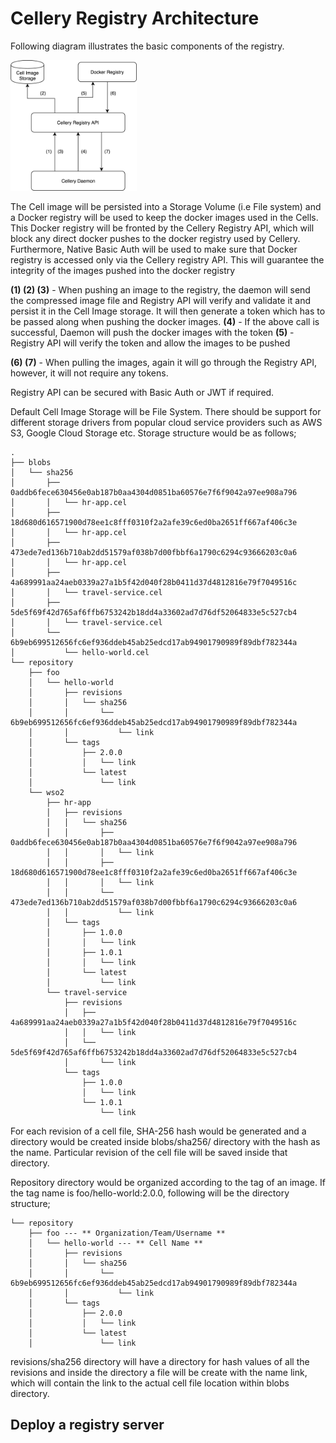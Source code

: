 # Cellery Registry Architecture

Following diagram illustrates the basic components of the registry.

<img src="cellery_registry.png" width="40%">

The Cell image will be persisted into a Storage Volume (i.e File system) and a Docker registry will be used to keep the docker images used in the Cells. This Docker registry will be fronted by the Cellery Registry API, which will block any direct docker pushes to the docker registry used by Cellery. Furthermore, Native Basic Auth will be used to make sure that Docker registry is accessed only via the Cellery registry API. This will guarantee the integrity of the images pushed into the docker registry 

**(1) (2) (3)** - When pushing an image to the registry, the daemon will send the compressed image file and Registry API will verify and validate it and persist it in the Cell Image storage. It will then generate a token which has to be passed along when pushing the docker images.
**(4)** - If the above call is successful, Daemon will push the docker images with the token
**(5)** - Registry API will verify the token and allow the images to be pushed

**(6) (7)** - When pulling the images, again it will go through the Registry API, however, it will not require any tokens. 

Registry API can be secured with Basic Auth or JWT if required.

Default Cell Image Storage will be File System. There should be support for different storage drivers from popular cloud service providers such as AWS S3, Google Cloud Storage etc. Storage structure would be as follows;
```
.
├── blobs
│   └── sha256
│       ├── 0addb6fece630456e0ab187b0aa4304d0851ba60576e7f6f9042a97ee908a796
│       │   └── hr-app.cel
│       ├── 18d680d616571900d78ee1c8fff0310f2a2afe39c6ed0ba2651ff667af406c3e
│       │   └── hr-app.cel
│       ├── 473ede7ed136b710ab2dd51579af038b7d00fbbf6a1790c6294c93666203c0a6
│       │   └── hr-app.cel
│       ├── 4a689991aa24aeb0339a27a1b5f42d040f28b0411d37d4812816e79f7049516c
│       │   └── travel-service.cel
│       ├── 5de5f69f42d765af6ffb6753242b18dd4a33602ad7d76df52064833e5c527cb4
│       │   └── travel-service.cel
│       └── 6b9eb699512656fc6ef936ddeb45ab25edcd17ab94901790989f89dbf782344a
│           └── hello-world.cel
└── repository
    ├── foo
    │   └── hello-world
    │       ├── revisions
    │       │   └── sha256
    │       │       └── 6b9eb699512656fc6ef936ddeb45ab25edcd17ab94901790989f89dbf782344a
    │       │           └── link
    │       └── tags
    │           ├── 2.0.0
    │           │   └── link
    │           └── latest
    │               └── link
    └── wso2
        ├── hr-app
        │   ├── revisions
        │   │   └── sha256
        │   │       ├── 0addb6fece630456e0ab187b0aa4304d0851ba60576e7f6f9042a97ee908a796
        │   │       │   └── link
        │   │       ├── 18d680d616571900d78ee1c8fff0310f2a2afe39c6ed0ba2651ff667af406c3e
        │   │       │   └── link
        │   │       └── 473ede7ed136b710ab2dd51579af038b7d00fbbf6a1790c6294c93666203c0a6
        │   │           └── link
        │   └── tags
        │       ├── 1.0.0
        │       │   └── link
        │       ├── 1.0.1
        │       │   └── link
        │       └── latest
        │           └── link
        └── travel-service
            ├── revisions
            │   ├── 4a689991aa24aeb0339a27a1b5f42d040f28b0411d37d4812816e79f7049516c
            │   │   └── link
            │   └── 5de5f69f42d765af6ffb6753242b18dd4a33602ad7d76df52064833e5c527cb4
            │       └── link
            └── tags
                ├── 1.0.0
                │   └── link
                └── 1.0.1
                    └── link
```
For each revision of a cell file, SHA-256 hash would be generated and a directory would be created inside blobs/sha256/ directory with the hash as the name. Particular revision of the cell file will be saved inside that directory.

Repository directory would be organized according to the tag of an image. If the tag name is foo/hello-world:2.0.0, following will be the directory structure;
``` 
└── repository
    ├── foo --- ** Organization/Team/Username **
    │   └── hello-world --- ** Cell Name **
    │       ├── revisions
    │       │   └── sha256
    │       │       └── 6b9eb699512656fc6ef936ddeb45ab25edcd17ab94901790989f89dbf782344a
    │       │           └── link
    │       └── tags
    │           ├── 2.0.0
    │           │   └── link
    │           └── latest
    │               └── link
```

revisions/sha256 directory will have a directory for hash values of all the revisions and inside the directory a file will be create with the name link, which will contain the link to the actual cell file location within blobs directory. 

## Deploy a registry server

